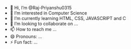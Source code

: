- 👋 Hi, I’m @Raj-Priyanshu0315
- 👀 I’m interested in Computer Science
- 🌱 I’m currently learning HTML, CSS, JAVASCRIPT and C
- 💞️ I’m looking to collaborate on ...
- 📫 How to reach me ...
- 😄 Pronouns: ...
- ⚡ Fun fact: ...

<!---
Raj-Priyanshu0315/Raj-Priyanshu0315 is a ✨ special ✨ repository because its `README.md` (this file) appears on your GitHub profile.
You can click the Preview link to take a look at your changes.
--->
